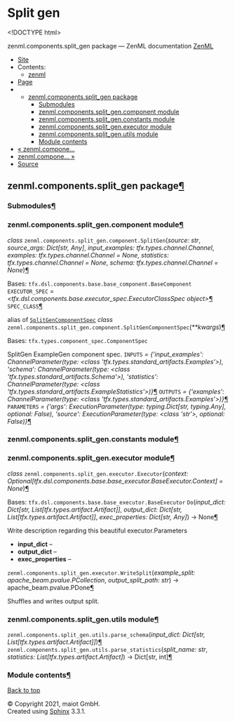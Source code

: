 # Split gen

&lt;!DOCTYPE html&gt;

zenml.components.split\_gen package — ZenML documentation  [ZenML](https://github.com/maiot-io/zenml/tree/e2cf3eb9599a3b31a4ee646048d90127dfdbb178/docs/sphinx_docs/_build/html/index.html)

*  [Site](https://github.com/maiot-io/zenml/tree/e2cf3eb9599a3b31a4ee646048d90127dfdbb178/docs/sphinx_docs/_build/html/index.html)
  * Contents:
    * [zenml](https://github.com/maiot-io/zenml/tree/e2cf3eb9599a3b31a4ee646048d90127dfdbb178/docs/sphinx_docs/_build/html/modules.html)
*  [Page](zenml.components.split_gen.md)
  * * [zenml.components.split\_gen package](zenml.components.split_gen.md)
      * [Submodules](zenml.components.split_gen.md#submodules)
      * [zenml.components.split\_gen.component module](zenml.components.split_gen.md#module-zenml.components.split_gen.component)
      * [zenml.components.split\_gen.constants module](zenml.components.split_gen.md#module-zenml.components.split_gen.constants)
      * [zenml.components.split\_gen.executor module](zenml.components.split_gen.md#module-zenml.components.split_gen.executor)
      * [zenml.components.split\_gen.utils module](zenml.components.split_gen.md#module-zenml.components.split_gen.utils)
      * [Module contents](zenml.components.split_gen.md#module-zenml.components.split_gen)
* [ « zenml.compone...](zenml.components.sequencer.md)
* [ zenml.compone... »](zenml.components.tokenizer.md)
*  [Source](https://github.com/maiot-io/zenml/tree/e2cf3eb9599a3b31a4ee646048d90127dfdbb178/docs/sphinx_docs/_build/html/_sources/zenml.components.split_gen.rst.txt)

## zenml.components.split\_gen package[¶](zenml.components.split_gen.md#zenml-components-split-gen-package)

### Submodules[¶](zenml.components.split_gen.md#submodules)

### zenml.components.split\_gen.component module[¶](zenml.components.split_gen.md#module-zenml.components.split_gen.component)

 _class_ `zenml.components.split_gen.component.SplitGen`\(_source: str_, _source\_args: Dict\[str, Any\]_, _input\_examples: tfx.types.channel.Channel_, _examples: tfx.types.channel.Channel = None_, _statistics: tfx.types.channel.Channel = None_, _schema: tfx.types.channel.Channel = None_\)[¶](zenml.components.split_gen.md#zenml.components.split_gen.component.SplitGen)

Bases: `tfx.dsl.components.base.base_component.BaseComponent` `EXECUTOR_SPEC` _= &lt;tfx.dsl.components.base.executor\_spec.ExecutorClassSpec object&gt;_[¶](zenml.components.split_gen.md#zenml.components.split_gen.component.SplitGen.EXECUTOR_SPEC) `SPEC_CLASS`[¶](zenml.components.split_gen.md#zenml.components.split_gen.component.SplitGen.SPEC_CLASS)

alias of [`SplitGenComponentSpec`](zenml.components.split_gen.md#zenml.components.split_gen.component.SplitGenComponentSpec) _class_ `zenml.components.split_gen.component.SplitGenComponentSpec`\(_\*\*kwargs_\)[¶](zenml.components.split_gen.md#zenml.components.split_gen.component.SplitGenComponentSpec)

Bases: `tfx.types.component_spec.ComponentSpec`

SplitGen ExampleGen component spec. `INPUTS` _= {'input\_examples': ChannelParameter\(type: &lt;class 'tfx.types.standard\_artifacts.Examples'&gt;\), 'schema': ChannelParameter\(type: &lt;class 'tfx.types.standard\_artifacts.Schema'&gt;\), 'statistics': ChannelParameter\(type: &lt;class 'tfx.types.standard\_artifacts.ExampleStatistics'&gt;\)}_[¶](zenml.components.split_gen.md#zenml.components.split_gen.component.SplitGenComponentSpec.INPUTS) `OUTPUTS` _= {'examples': ChannelParameter\(type: &lt;class 'tfx.types.standard\_artifacts.Examples'&gt;\)}_[¶](zenml.components.split_gen.md#zenml.components.split_gen.component.SplitGenComponentSpec.OUTPUTS) `PARAMETERS` _= {'args': ExecutionParameter\(type: typing.Dict\[str, typing.Any\], optional: False\), 'source': ExecutionParameter\(type: &lt;class 'str'&gt;, optional: False\)}_[¶](zenml.components.split_gen.md#zenml.components.split_gen.component.SplitGenComponentSpec.PARAMETERS)

### zenml.components.split\_gen.constants module[¶](zenml.components.split_gen.md#module-zenml.components.split_gen.constants)

### zenml.components.split\_gen.executor module[¶](zenml.components.split_gen.md#module-zenml.components.split_gen.executor)

 _class_ `zenml.components.split_gen.executor.Executor`\(_context: Optional\[tfx.dsl.components.base.base\_executor.BaseExecutor.Context\] = None_\)[¶](zenml.components.split_gen.md#zenml.components.split_gen.executor.Executor)

Bases: `tfx.dsl.components.base.base_executor.BaseExecutor` `Do`\(_input\_dict: Dict\[str, List\[tfx.types.artifact.Artifact\]\]_, _output\_dict: Dict\[str, List\[tfx.types.artifact.Artifact\]\]_, _exec\_properties: Dict\[str, Any\]_\) → None[¶](zenml.components.split_gen.md#zenml.components.split_gen.executor.Executor.Do)

Write description regarding this beautiful executor.Parameters

* **input\_dict** –
* **output\_dict** –
* **exec\_properties** –

 `zenml.components.split_gen.executor.WriteSplit`\(_example\_split: apache\_beam.pvalue.PCollection_, _output\_split\_path: str_\) → apache\_beam.pvalue.PDone[¶](zenml.components.split_gen.md#zenml.components.split_gen.executor.WriteSplit)

Shuffles and writes output split.

### zenml.components.split\_gen.utils module[¶](zenml.components.split_gen.md#module-zenml.components.split_gen.utils)

 `zenml.components.split_gen.utils.parse_schema`\(_input\_dict: Dict\[str, List\[tfx.types.artifact.Artifact\]\]_\)[¶](zenml.components.split_gen.md#zenml.components.split_gen.utils.parse_schema) `zenml.components.split_gen.utils.parse_statistics`\(_split\_name: str_, _statistics: List\[tfx.types.artifact.Artifact\]_\) → Dict\[str, int\][¶](zenml.components.split_gen.md#zenml.components.split_gen.utils.parse_statistics)

### Module contents[¶](zenml.components.split_gen.md#module-zenml.components.split_gen)

 [Back to top](zenml.components.split_gen.md)

 © Copyright 2021, maiot GmbH.  
 Created using [Sphinx](http://sphinx-doc.org/) 3.3.1.  


